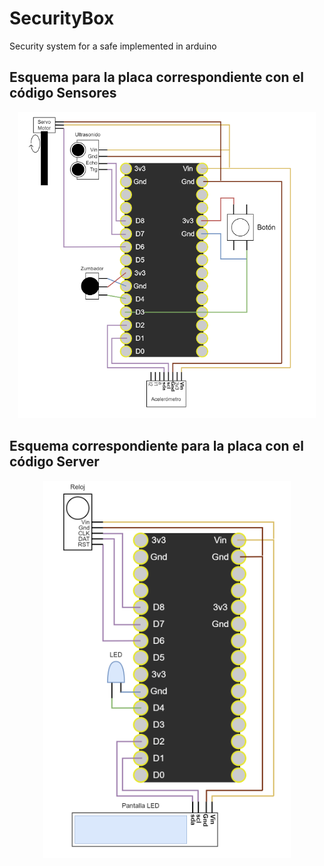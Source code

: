 # SecurityBox
Security system for a safe implemented in arduino

## Esquema para la placa correspondiente con el código Sensores
<p align="center">
  <img src="Imagenes/Placa_sensores.png" alt="Menu KD-Tree"/>
</p>

## Esquema correspondiente para la placa con el código Server
<p align="center">
  <img src="Imagenes/Placa_web.png" alt="Menu KD-Tree"/>
</p>
